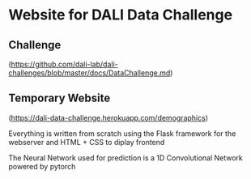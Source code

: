 # Website for DALI Data Challenge

## Challenge

(https://github.com/dali-lab/dali-challenges/blob/master/docs/DataChallenge.md)

## Temporary Website

(https://dali-data-challenge.herokuapp.com/demographics)

Everything is written from scratch using the Flask framework 
for the webserver and HTML + CSS to diplay frontend

The Neural Network used for prediction is a 1D Convolutional 
Network powered by pytorch